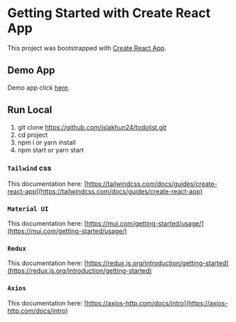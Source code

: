 # Getting Started with Create React App

This project was bootstrapped with [Create React App](https://github.com/facebook/create-react-app).

## Demo App

Demo app click [here](https://todolisttest-ten.vercel.app/).


## Run Local

1. git clone https://github.com/islakhun24/todolist.git
2. cd project
3. npm i or yarn install
4. npm start or yarn start

### `Tailwind` css

This documentation here: [https://tailwindcss.com/docs/guides/create-react-app](https://tailwindcss.com/docs/guides/create-react-app)

### `Material UI`

This documentation here: [https://mui.com/getting-started/usage/](https://mui.com/getting-started/usage/)

### `Redux`

This documentation here: [https://redux.js.org/introduction/getting-started](https://redux.js.org/introduction/getting-started)

### `Axios`

This documentation here: [https://axios-http.com/docs/intro](https://axios-http.com/docs/intro)